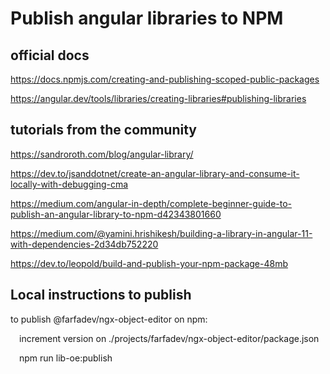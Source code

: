 # Publish angular libraries to NPM
## official docs
https://docs.npmjs.com/creating-and-publishing-scoped-public-packages

https://angular.dev/tools/libraries/creating-libraries#publishing-libraries

## tutorials from the community
https://sandroroth.com/blog/angular-library/

https://dev.to/jsanddotnet/create-an-angular-library-and-consume-it-locally-with-debugging-cma

https://medium.com/angular-in-depth/complete-beginner-guide-to-publish-an-angular-library-to-npm-d42343801660

https://medium.com/@yamini.hrishikesh/building-a-library-in-angular-11-with-dependencies-2d34db752220

https://dev.to/leopold/build-and-publish-your-npm-package-48mb

## Local instructions to publish
to publish @farfadev/ngx-object-editor on npm:

&ensp;&ensp;increment version on ./projects/farfadev/ngx-object-editor/package.json

&ensp;&ensp;npm run lib-oe:publish
